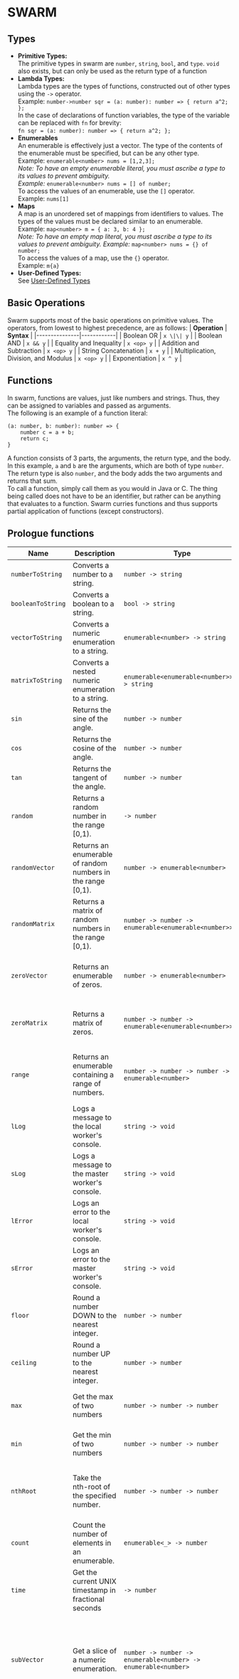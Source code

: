 # SWARM

## Types

- **Primitive Types:**  
The primitive types in swarm are `number`, `string`, `bool`, and `type`. `void` also exists, but can only be used as the return type of a function
- **Lambda Types:**  
Lambda types are the types of functions, constructed out of other types using the `->` operator.  
Example: `number->number sqr = (a: number): number => { return a^2; };`  
In the case of declarations of function variables, the type of the variable can be replaced with `fn` for brevity:  
`fn sqr = (a: number): number => { return a^2; };`  
- **Enumerables**  
An enumerable is effectively just a vector. The type of the contents of the enumerable must be specified, but can be any other type.  
Example:
`enumerable<number> nums = [1,2,3];`  
*Note: To have an empty enumerable literal, you must ascribe a type to its values to prevent ambiguity.*  
*Example:* `enumerable<number> nums = [] of number;`  
To access the values of an enumerable, use the `[]` operator.  
Example: `nums[1]`  
- **Maps**  
A map is an unordered set of mappings from identifiers to values. The types of the values must be declared similar to an enumerable.  
Example: `map<number> m = { a: 3, b: 4 };`  
*Note: To have an empty map literal, you must ascribe a type to its values to prevent ambiguity. Example:* `map<number> nums = {} of number;`  
To access the values of a map, use the `{}` operator.  
Example: `m{a}`  
- **User-Defined Types:**  
See [User-Defined Types](#user-defined-types)

## Basic Operations

Swarm supports most of the basic operations on primitive values. The operators, from lowest to highest precedence, are as follows:
| **Operation** | **Syntax** |
|---------------|------------|
| Boolean OR | `x \|\| y` |
| Boolean AND | `x && y` |
| Equality and Inequality | `x <op> y` |
| Addition and Subtraction | `x <op> y` |
| String Concatenation | `x + y` |
| Multiplication, Division, and Modulus | `x <op> y` |
| Exponentiation | `x ^ y` |

## Functions

In swarm, functions are values, just like numbers and strings. Thus, they can be assigned to variables and passed as arguments.  
The following is an example of a function literal:

```swarm
(a: number, b: number): number => {
    number c = a + b;
    return c;
}
```

A function consists of 3 parts, the arguments, the return type, and the body. In this example, `a` and `b` are the arguments, which are both of type `number`. The return type is also `number`, and the body adds the two arguments and returns that sum.  
To call a function, simply call them as you would in Java or C. The thing being called does not have to be an identifier, but rather can be anything that evaluates to a function. Swarm curries functions and thus supports partial application of functions (except constructors).  

## Prologue functions

| **Name**          | **Description**                                             | **Type**                                                                            | **Arguments**                                                                                                                                  |
|-------------------|-------------------------------------------------------------|-------------------------------------------------------------------------------------|------------------------------------------------------------------------------------------------------------------------------------------------|
| `numberToString`  | Converts a number to a string.                              | `number -> string`                                                                  | The number to convert.                                                                                                                         |
| `booleanToString` | Converts a boolean to a string.                             | `bool -> string`                                                                    | The boolean to convert.                                                                                                                        |
| `vectorToString`  | Converts a numeric enumeration to a string.                 | `enumerable<number> -> string`                                                      | The vector to convert.                                                                                                                         |
| `matrixToString`  | Converts a nested numeric enumeration to a string.          | `enumerable<enumerable<number>> -> string`                                          | The matrix to convert.                                                                                                                         |
| `sin`             | Returns the sine of the angle.                              | `number -> number`                                                                  | The angle in radians.                                                                                                                          |
| `cos`             | Returns the cosine of the angle.                            | `number -> number`                                                                  | The angle in radians.                                                                                                                          |
| `tan`             | Returns the tangent of the angle.                           | `number -> number`                                                                  | The angle in radians.                                                                                                                          |
| `random`          | Returns a random number in the range [0,1).                 | `-> number`                                                                         | N/A                                                                                                                                            |
| `randomVector`    | Returns an enumerable of random numbers in the range [0,1). | `number -> enumerable<number>`                                                      | The length of the enumerable to be generated.                                                                                                  |
| `randomMatrix`    | Returns a matrix of random numbers in the range [0,1).      | `number -> number -> enumerable<enumerable<number>>`                                | The number of rows and the number of columns.                                                                                                  |
| `zeroVector`      | Returns an enumerable of zeros.                             | `number -> enumerable<number>`                                                      | The length of the enumerable to be generated.                                                                                                  |
| `zeroMatrix`      | Returns a matrix of zeros.                                  | `number -> number -> enumerable<enumerable<number>>`                                | The number of rows and the number of columns.                                                                                                  |
| `range`           | Returns an enumerable containing a range of numbers.        | `number -> number -> number -> enumerable<number>`                                  | The start number, the end number, and the step size.                                                                                           |
| `lLog`            | Logs a message to the local worker's console.               | `string -> void`                                                                    | The string to be logged.                                                                                                                       |
| `sLog`            | Logs a message to the master worker's console.              | `string -> void`                                                                    | The string to be logged.                                                                                                                       |
| `lError`          | Logs an error to the local worker's console.                | `string -> void`                                                                    | The string to be logged.                                                                                                                       |
| `sError`          | Logs an error to the master worker's console.               | `string -> void`                                                                    | The string to be logged.                                                                                                                       |
| `floor`           | Round a number DOWN to the nearest integer.                 | `number -> number`                                                                  | The number to take the floor of.                                                                                                               |
| `ceiling`         | Round a number UP to the nearest integer.                   | `number -> number`                                                                  | The number to take the ceiling of.                                                                                                             |
| `max` | Get the max of two numbers | `number -> number -> number` | The two numbers to be compared |
| `min` | Get the min of two numbers | `number -> number -> number` | The two numbers to be compared |
| `nthRoot`         | Take the nth-root of the specified number.                  | `number -> number -> number`                                                        | The root to take (e.g. 2 is square root) and the number to root.                                                                               |
| `count`           | Count the number of elements in an enumerable.              | `enumerable<_> -> number`                                                           | The enumerable to find the size of.                                                                                                            |
| `time`            | Get the current UNIX timestamp in fractional seconds        | `-> number`                                                                         | N/A                                                                                                                                            |
| `subVector`       | Get a slice of a numeric enumeration.                       | `number -> number -> enumerable<number> -> enumerable<number>`                      | The element index to start the slice at, the length of the slice, and the vector to slice.                                                     |
| `subMatrix`       | Get a slice of a nested numeric enumeration.                | `number -> number -> number -> number -> enumerable<number> -> enumerable<number>`  | Row index to start at, row index to end at (non-inclusive), column index to start at, column index to end at (non-inclusive), matrix to slice. |
| `tag` | Create a remote executor filter | `string -> string -> Resource<Opaque<PROLOGUE::TAG>>` | Filter key, filter value
| `open` | Create a file resource | `string -> Resource<Opaque<PROLOGUE::FILE>>` | The file path |
| `read` | Read from a file | `Resource<Opaque<PROLOGUE::FILE>> -> string` | File to be read from |
| `write` | Write to a file | `Resource<Opaque<PROLOGUE::FILE>> -> string -> void` | File to be written to, contents to write |
| `append` | Appends to a file | `Resource<Opaque<PROLOGUE::FILE>> -> string -> void` | File to be written to, contents to write |

## Variable Declarations

Variable declarations follow a similar set of rules to many languages. They must have a specified type, a name, and a value to assign to it (uninitialized variables can only exist in [User-Defined Types](#user-defined-types)).  
Example: `number num = 4;`  
*Note: All variables are mutable except for variables of type `type`, which cannot change in value after they are assigned to prevent compile-time ambiguity.*  
For function and [user-defined type](#user-defined-types) declarations, the variable is added to the scope before the value, meaning that functions and types can be recursive.

## Shared Variables

By default, variables are stored locally within each worker. Updating these variables will only affect the value as seen by the worker in which it was updated. Shared variables are stored in a global store that can be accessed and written to by all workers. To declare a shared variable, simply add the keyword `shared` in front of the variable declaration.  
Example: `shared number num = 4;`

## Enumeration Blocks

An enumeration block in swarm is akin to a for loop in any other language, except the iterations of the loop are distributed to worker nodes to be executed in parallel instead of sequentially. The syntax for an enumeration block is as follows:  

```swarm
enumerable<number> nums = [1,2,3];

enumerate nums as num {
    lLog(num);
    ...
};
```

`num` is a local variable created that will take on a different value from `nums` in each distributed iteration.

## Deferred function calls

In addition to enumeration blocks, Swarm supports deferred function calls. The key difference is
that execution of an enumeration block cannot proceed until all jobs it spawned have completed.
Execution of a program will continue following deferred function calls until the return value of
that call is used.

```swarm
fn foo = (): string {
    -- do lots of work here
    return "return value";
};

-- the `~` marks the function call as deferred
string s = ~foo();

-- do other unrelated computation here
lLog("other work");

-- execution will pause here until the deferred call finishes and assigns a value to `s`
lLog(s);
```

## User-Defined Types

A user-defined type (also called an object type) is a collection of unordered declarations. The following is an example of a user-defined type declaration:  

```swarm
type Person = {
    constructor(n: string, a: number) => {
        name = n;
        age = a;
    };

    string name;

    number age = 0;

    fn isAlive(): bool {
        return age <= 116;
    }
};
```

There are three types of declarations within a type body: initialized variable declarations, uninitialized variable declarations, and constructors.

- **Initialized variable declarations:**  
The values of initialized members of a type are computed when the type is created.  
*Note: initialized members of a class cannot directly refer to members of the type. For instance, you cannot add a new member* `bool isalive = isAlive();` *. However, indirectly referring to other members of the type (such as using them in a function) is fine.*  
- **Uninitialized variable declarations:**  
These are not assigned any value by default. However, all members of a type must be instantiated in an object, meaning that you *must* initialize these members in the constructor.
- **Constructors:**  
Constructors can be thought of as functions that return instances of the type. Since they always return an instance of the type, the return type is omitted in the syntax. Constructors are not technically members of the type and thus cannot be access as members of the type.  
Types can have multiple constructors. If two or more constructors have the same function signature, the compiler will always choose the first one, making the second dead code.  
All uninitialized member variables must be initialized in *all* constructors.

## Objects

Objects are instances of user-defined types.  
To create an object, use the popular Java-esque syntax: `Person p = Person("George Washington", 291);`  
Constructors cannot be partially applied, so all arguments to the constructor must be given.

## Other

Swarm supports a few other generic programming-language-isms, such as `while` loops and `if` statements, `break` and `continue`. It currently does not support else statements or for loops.
